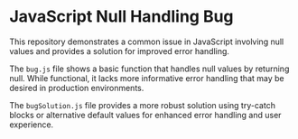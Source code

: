 # JavaScript Null Handling Bug

This repository demonstrates a common issue in JavaScript involving null values and provides a solution for improved error handling.

The `bug.js` file shows a basic function that handles null values by returning null. While functional, it lacks more informative error handling that may be desired in production environments.

The `bugSolution.js` file provides a more robust solution using try-catch blocks or alternative default values for enhanced error handling and user experience.